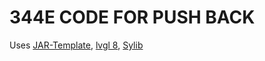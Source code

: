 # 344E CODE FOR PUSH BACK

Uses [JAR-Template](https://github.com/JacksonAreaRobotics/JAR-Template), [lvgl 8](https://github.com/lvgl/lvgl/tree/release/v8.4), [Sylib](https://github.com/sy1vi3/sylib)
